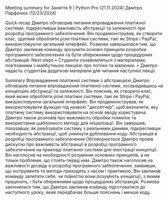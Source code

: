 Meeting summary for Заняття 9 | Python Pro (21.11.2024) Дмитро Парфенюк (12/23/2024)

Quick recap
Дмитро обговорив питання впровадження платіжної системи, підкресливши важливість абстракції та залежності при розробці програмного забезпечення. Він продемонстрував, як створити клас, здатний обробляти різні платіжні системи, такі як Stripe і PayPal, використовуючи загальний інтерфейс. Розмова завершилася тим, що Дмитро закликав команду зрозуміти основні принципи розробки програмного забезпечення та бути обережними щодо процедурних абстракцій.
Next steps
• Студенти ознайомляться з матеріалами, пов’язаними з майбутньою лекцією про потоки та малюнки.
• Дмитро надасть студентам додаткові матеріали для читання наступної лекції.

Summary
Впровадження платіжної системи з абстракцією
Дмитро обговорив питання впровадження платіжної системи, зосередившись на концепціях абстракції та залежності. Він пояснив, як створити клас, який може обробляти різні платіжні системи, такі як Stripe і PayPal, використовуючи загальний інтерфейс. Він продемонстрував, як використовувати функцію під назвою "диспетчер", щоб визначити, яку платіжну систему використовувати на основі вводу користувача. Дмитро також розповів про важливість обробки помилок та використання шаблонного методу для ініціалізації. Він завершив, показавши, як реалізувати систему з реальними даними, підкресливши необхідність абстракції, щоб уникнути дублювання коду.
Абстракція в розробці програмного забезпечення Обговорюється
Дмитро провів дискусію про важливість абстракції в розробці програмного забезпечення на прикладі платіжної системи для ілюстрації концепції. Він наголосив на необхідності розуміння основних принципів, а не тільки проблеми, що стоять перед ним. Дмитро також наголосив на важливості досвіду в розробці програмного забезпечення, заявивши, що інструменти та методи приходять з часом і практикою. Він закликав команду запитати себе, чи повністю вони розуміють концепції, з якими працюють, і бути обережними щодо процедурних абстракцій. Розмова закінчилася тим, що Дмитро закликав команду підготуватися до наступного уроку, який передбачає більше пояснень і менше коду.

